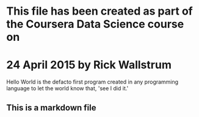 # This file has been created as part of the Coursera Data Science course on 
# 24 April 2015 by Rick Wallstrum

Hello World is the defacto first program created in any programming language to let the world know that, 'see I did it.'

## This is a markdown file
